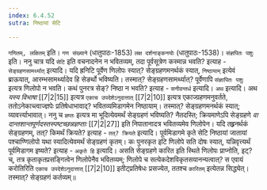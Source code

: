 ```yaml
---
index: 6.4.52
sutra: निष्ठायां सेटि

---
```

   `गणितम्, लक्षितम्` इति। `गण संख्याने` (धातुपाठः-1853) `लक्ष दर्शनाङ्कनयोः` (धातुपाठः-1538)। `संज्ञपितः पशुः` इति। ननु चात्र यदि `सेटि` इति वचनादनेन न भवितव्यम्, तदा पूर्वसूत्रेण कस्मान्न भवति? इत्याह - `सेङ्ग्रहणसामर्थ्यात्` इत्यादि। यदि ह्रनिटि पूर्वेण णिलोपः स्यात्? सेङ्ग्रहणमनर्थकं स्यात्, `निष्ठायाम्` इत्येवं ब्राऊयात्, आरम्भसामर्थ्यादेव हि सेङर्थो भविष्यति। तस्मात्? सेङ्ग्रहणसामर्थ्यात्? पूर्वेणापि `संज्ञापितः पशुः` इत्यत्र णिलोपो न भवति। कथं पुनरत्र सेङ्? निष्ठा न भवति? इत्याह - `सनीवन्तर्ध` इत्यादि। `अथ` इत्यादि। अथ _यस्य विभाषा_ [[7|2|15]]  इत्यत्र `एकाच उपदेशेऽनुदात्तात्`  [[7|2|10]]  इत्यत्र एकाज्ग्रहणमनुवर्तते, ततोऽनेकाच्त्वाज्ज्ञपेः प्रतिषेधाभावाद्? भवितव्यमिडागमेन निष्ठायाम्। तस्मात्? सेङ्ग्रहणमनर्थकं स्यात्; व्यावर्त्त्याभावात्। ननु च `ज्ञप्तः` इत्यत्र मा भूदित्येवमर्थं सेङ्ग्रहणं भविष्यति? नैतदस्ति; क्रियमाणेऽपि सेङ्ग्रहणे _वा दान्तशान्तपूर्णदस्तस्पष्टच्छन्नज्ञप्ताः_ [[7|2|27]]  इति निपातानादत्र भवितव्यमेव णिलोपेन। यदि तह्र्रनर्थकं सेङ्ग्रहणम्, तत्? किमर्थं क्रियते? इत्याह - `तत्? क्रियते` इत्यादि। पूर्वमिडागमे कृते सेटि निष्ठायां जातायां पश्चाण्णिलोपो यथा स्यादित्येवमर्थं सेङ्ग्रहणं कृतम्। कः पुनरकृत इटि णिलोपे सति दोषः स्यात्, यन्निवृत्त्यर्थं पूर्वमिडागम इष्यते? इत्याह - `अकृते हि` इत्यादि। असति सेङ्ग्रहणे कारित इति स्थिते णिलोपः प्राप्नोति, इट्? च्, तत्र कृताकृतप्रसङ्गित्वेन णिलोपेनैव भवितव्यम्; णिलोपे च सत्येकदेशविकृतसयानन्यत्वात्? स एवायं करोतिरिति `एकाच उपदेशेऽनुदात्तात्`  [[7|2|10]]  इतीट्प्रतिषेधः प्रसज्येत, ततश्च `कारितम्` इत्येतन्न सिद्ध्येत्। तस्मात्? सेङ्ग्रहणं कर्तव्यम्॥
